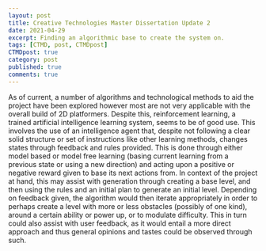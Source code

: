 ```yaml
---
layout: post
title: Creative Technologies Master Dissertation Update 2
date: 2021-04-29
excerpt: Finding an algorithmic base to create the system on.
tags: [CTMD, post, CTMDpost]
CTMDpost: true
category: post
published: true
comments: true
---
```

As of current, a number of algorithms and technological methods to aid the project have been explored however most are not very applicable with the overall build of 2D platformers. Despite this, reinforcement learning, a trained artificial intelligence learning system, seems to be of good use. This involves the use of an intelligence agent that, despite not following a clear solid structure or set of instructions like other learning methods, changes states through feedback and rules provided. This is done through either model based or model free learning (basing current learning from a previous state or using a new direction) and acting upon a positive or negative reward given to base its next actions from. In context of the project at hand, this may assist with generation through creating a base level, and then using the rules and an initial plan to generate an initial level. Depending on feedback given, the algorithm would then iterate appropriately in order to perhaps create a level with more or less obstacles (possibly of one kind), around a certain ability or power up, or to modulate difficulty. This in turn could also assist with user feedback, as it would entail a more direct approach and thus general opinions and tastes could be observed through such.